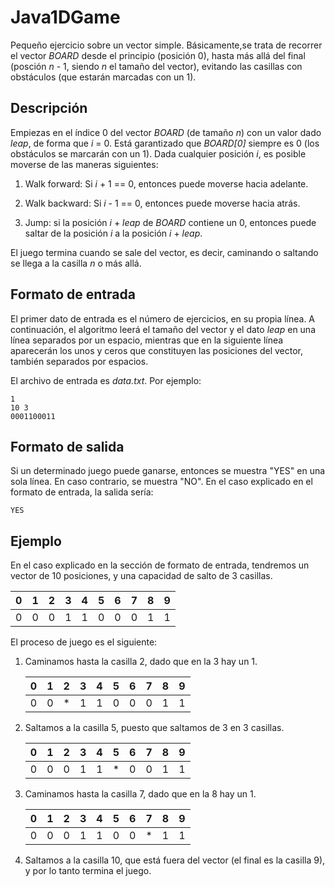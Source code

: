 # Java1DGame

Pequeño ejercicio sobre un vector simple. Básicamente,se trata de recorrer el vector _BOARD_ desde el principio (posición 0), hasta más allá del final (posción _n_ - 1, siendo _n_ el tamaño del vector), evitando las casillas con obstáculos (que estarán marcadas con un 1).

## Descripción

Empiezas en el índice 0 del vector _BOARD_ (de tamaño _n_) con un valor dado _leap_, de forma que _i_ = 0. Está garantizado que _BOARD[0]_ siempre es 0 (los obstáculos se marcarán con un 1). Dada cualquier posición _i_, es posible moverse de las maneras siguientes:

1. Walk forward: Si _i_ + 1 == 0, entonces puede moverse hacia adelante.

2. Walk backward: Si _i_ - 1 == 0, entonces puede moverse hacia atrás.

3. Jump: si la posición _i_ + _leap_ de _BOARD_ contiene un 0, entonces puede saltar de la posición _i_ a la posición _i_ + _leap_.

El juego termina cuando se sale del vector, es decir, caminando o saltando se llega a la casilla _n_ o más allá.

## Formato de entrada

El primer dato de entrada es el número de ejercicios, en su propia línea. A continuación, el algoritmo leerá el tamaño del vector y el dato _leap_ en una línea separados por un espacio, mientras que en la siguiente línea aparecerán los unos y ceros que constituyen las posiciones del vector, también separados por espacios.

El archivo de entrada es _data.txt_. Por ejemplo:

    1
    10 3
    0001100011

## Formato de salida

Si un determinado juego puede ganarse, entonces se muestra "YES" en una sola línea. En caso contrario, se muestra "NO". En el caso explicado en el formato de entrada, la salida sería:

    YES

## Ejemplo

En el caso explicado en la sección de formato de entrada, tendremos un vector de 10 posiciones, y una capacidad de salto de 3 casillas.

|0|1|2|3|4|5|6|7|8|9|
|-|-|-|-|-|-|-|-|-|-|
|0|0|0|1|1|0|0|0|1|1|

El proceso de juego es el siguiente:

1. Caminamos hasta la casilla 2, dado que en la 3 hay un 1.

    |0|1|2|3|4|5|6|7|8|9|
    |-|-|-|-|-|-|-|-|-|-|
    |0|0|*|1|1|0|0|0|1|1|

2. Saltamos a la casilla 5, puesto que saltamos de 3 en 3 casillas.

    |0|1|2|3|4|5|6|7|8|9|
    |-|-|-|-|-|-|-|-|-|-|
    |0|0|0|1|1|*|0|0|1|1|

3. Caminamos hasta la casilla 7, dado que en la 8 hay un 1.

    |0|1|2|3|4|5|6|7|8|9|
    |-|-|-|-|-|-|-|-|-|-|
    |0|0|0|1|1|0|0|*|1|1|

4. Saltamos a la casilla 10, que está fuera del vector (el final es la casilla 9), y por lo tanto termina el juego.
